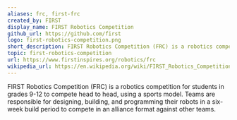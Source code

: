 ```yaml
---
aliases: frc, first-frc
created_by: FIRST
display_name: FIRST Robotics Competition
github_url: https://github.com/first
logo: first-robotics-competition.png
short_description: FIRST Robotics Competition (FRC) is a robotics competition for 9-12th graders where teams compete head-to-head in annual challenges.
topic: first-robotics-competition
url: https://www.firstinspires.org/robotics/frc
wikipedia_url: https://en.wikipedia.org/wiki/FIRST_Robotics_Competition
---
```


FIRST Robotics Competition (FRC) is a robotics competition for students in grades 9-12 to compete head to head, using a sports model. Teams are responsible for designing, building, and programming their robots in a six-week build period to compete in an alliance format against other teams.
